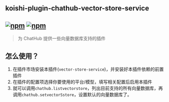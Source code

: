 ## koishi-plugin-chathub-vector-store-service

## [![npm](https://img.shields.io/npm/v/@dingyi222666/koishi-plugin-vector-store-service)](https://www.npmjs.com/package/@dingyi222666/koishi-plugin-chathub-vector-store-service) [![npm](https://img.shields.io/npm/dt/@dingyi222666/koishi-plugin-chathub-vector-store-service)](https://www.npmjs.com/package/@dingyi222666/koishi-plugin-chathub-vector-store-service)

> 为 ChatHub 提供一些向量数据库支持的插件

## 怎么使用？

1. 在插件市场安装本插件(`vector-store-service`)，并安装好本插件依赖的前置插件
2. 在插件的配置项选择你要使用的平台/模型，填写相关配置后启用本插件
3. 就可以调用`chathub.listvectorstore`，列出目前支持的所有向量数据库，再调用`chathub.setvectorSstore`，设置默认的向量数据库了。